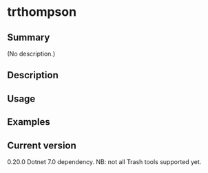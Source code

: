 # trthompson

## Summary

(No description.)

## Description

## Usage

## Examples

## Current version

0.20.0 Dotnet 7.0 dependency. NB: not all Trash tools supported yet.
